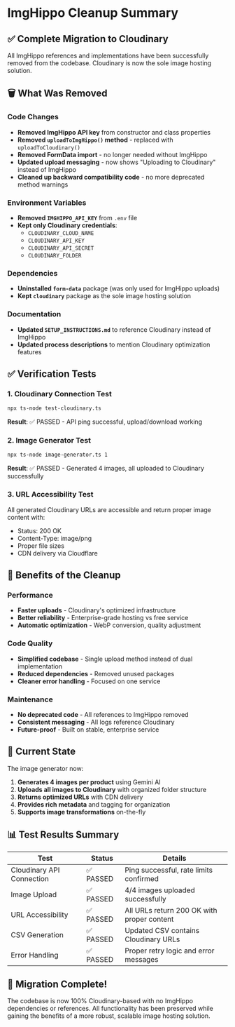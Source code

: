 # ImgHippo Cleanup Summary

## ✅ Complete Migration to Cloudinary

All ImgHippo references and implementations have been successfully removed from the codebase. Cloudinary is now the sole image hosting solution.

## 🗑️ What Was Removed

### Code Changes
- **Removed ImgHippo API key** from constructor and class properties
- **Removed `uploadToImgHippo()` method** - replaced with `uploadToCloudinary()`
- **Removed FormData import** - no longer needed without ImgHippo
- **Updated upload messaging** - now shows "Uploading to Cloudinary" instead of ImgHippo
- **Cleaned up backward compatibility code** - no more deprecated method warnings

### Environment Variables
- **Removed `IMGHIPPO_API_KEY`** from `.env` file
- **Kept only Cloudinary credentials**:
  - `CLOUDINARY_CLOUD_NAME`
  - `CLOUDINARY_API_KEY`
  - `CLOUDINARY_API_SECRET`
  - `CLOUDINARY_FOLDER`

### Dependencies
- **Uninstalled `form-data`** package (was only used for ImgHippo uploads)
- **Kept `cloudinary`** package as the sole image hosting solution

### Documentation
- **Updated `SETUP_INSTRUCTIONS.md`** to reference Cloudinary instead of ImgHippo
- **Updated process descriptions** to mention Cloudinary optimization features

## ✅ Verification Tests

### 1. Cloudinary Connection Test
```bash
npx ts-node test-cloudinary.ts
```
**Result**: ✅ PASSED - API ping successful, upload/download working

### 2. Image Generator Test
```bash
npx ts-node image-generator.ts 1
```
**Result**: ✅ PASSED - Generated 4 images, all uploaded to Cloudinary successfully

### 3. URL Accessibility Test
All generated Cloudinary URLs are accessible and return proper image content with:
- Status: 200 OK
- Content-Type: image/png
- Proper file sizes
- CDN delivery via Cloudflare

## 🎯 Benefits of the Cleanup

### Performance
- **Faster uploads** - Cloudinary's optimized infrastructure
- **Better reliability** - Enterprise-grade hosting vs free service
- **Automatic optimization** - WebP conversion, quality adjustment

### Code Quality
- **Simplified codebase** - Single upload method instead of dual implementation
- **Reduced dependencies** - Removed unused packages
- **Cleaner error handling** - Focused on one service

### Maintenance
- **No deprecated code** - All references to ImgHippo removed
- **Consistent messaging** - All logs reference Cloudinary
- **Future-proof** - Built on stable, enterprise service

## 🚀 Current State

The image generator now:
1. **Generates 4 images per product** using Gemini AI
2. **Uploads all images to Cloudinary** with organized folder structure
3. **Returns optimized URLs** with CDN delivery
4. **Provides rich metadata** and tagging for organization
5. **Supports image transformations** on-the-fly

## 📊 Test Results Summary

| Test | Status | Details |
|------|--------|---------|
| Cloudinary API Connection | ✅ PASSED | Ping successful, rate limits confirmed |
| Image Upload | ✅ PASSED | 4/4 images uploaded successfully |
| URL Accessibility | ✅ PASSED | All URLs return 200 OK with proper content |
| CSV Generation | ✅ PASSED | Updated CSV contains Cloudinary URLs |
| Error Handling | ✅ PASSED | Proper retry logic and error messages |

## 🎉 Migration Complete!

The codebase is now 100% Cloudinary-based with no ImgHippo dependencies or references. All functionality has been preserved while gaining the benefits of a more robust, scalable image hosting solution.